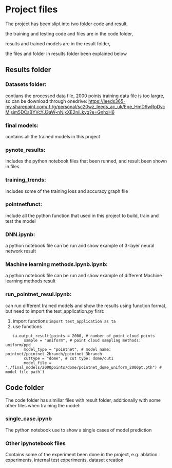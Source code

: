 # Project files
The project has been slipt into two folder code and result, 

the training and testing code and files are in the code folder,

results and trained models are in the result folder,

the files and folder in results folder been explained below

## Results folder

### Datasets folder: 
contians the processed data file, 2000 points training data file is too largre, so can be download through onedrive: https://leeds365-my.sharepoint.com/:f:/g/personal/sc20wz_leeds_ac_uk/Epe_HmD9wRpDvcMjsjm5DCsBYVcYJ3aW-nNjxXE2niLkyg?e=GnhxH6

### final models: 
contains all the trained models in this project

### pynote_results: 
includes the python notebook files that been runned, and result been shown in files

### training_trends: 
includes some of the training loss and accuracy graph file

### pointnetfunct: 
include all the python function that used in this project to build, train and test the model

### DNN.ipynb: 
a python notebook file can be run and show example of 3-layer neural network result

### Machine learning methods.ipynb.ipynb: 
a python notebook file can be run and show example of different Machine learning methods result

### run_pointnet_resul.ipynb: 
can run different trained models and show the results using function format, but need to import the test_application.py first: 

1. import functions ```import test_application as ta ```
2. use functions
```
   ta.output_result(points = 2000, # number of point cloud points
        sample = "uniform", # point cloud sampling methods: uniform/ppd
        model_type = "pointnet", # model name: pointnet/pointnet_2branch/pointnet_3branch
        cuttype = "dome", # cut type: dome/cut1
        model_file = "./final_models/2000points/dome/pointnet_dome_uniform_2000pt.pth") # model file path`)
   ```
## Code folder

The code folder has similiar files with result folder, additionally  with some other files when training the model:

### single_case.ipynb
The python notebook use to show a single cases of model prediction

### Other ipynotebook files

Contains some of the experiment been done in the project, e.g. ablation experiments, internal test experiments, dataset creation
